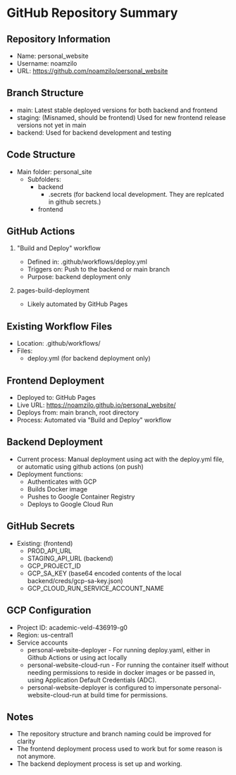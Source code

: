 # GitHub Repository Summary

## Repository Information
- Name: personal_website
- Username: noamzilo
- URL: https://github.com/noamzilo/personal_website

## Branch Structure
- main: Latest stable deployed versions for both backend and frontend
- staging: (Misnamed, should be frontend) Used for new frontend release versions not yet in main
- backend: Used for backend development and testing

## Code Structure
- Main folder: personal_site
  - Subfolders: 
    - backend
      - .secrets (for backend local development. They are replcated in github secrets.)
    - frontend

## GitHub Actions
1. "Build and Deploy" workflow
   - Defined in: .github/workflows/deploy.yml
   - Triggers on: Push to the backend or main branch
   - Purpose: backend deployment only

2. pages-build-deployment 
   - Likely automated by GitHub Pages

## Existing Workflow Files
- Location: .github/workflows/
- Files:
  - deploy.yml (for backend deployment only)

## Frontend Deployment
- Deployed to: GitHub Pages
- Live URL: https://noamzilo.github.io/personal_website/
- Deploys from: main branch, root directory
- Process: Automated via "Build and Deploy" workflow

## Backend Deployment
- Current process: Manual deployment using act with the deploy.yml file, or automatic using github actions (on push)
- Deployment functions:
  - Authenticates with GCP
  - Builds Docker image
  - Pushes to Google Container Registry
  - Deploys to Google Cloud Run

## GitHub Secrets
- Existing:
  (frontend)
  - PROD_API_URL
  - STAGING_API_URL
  (backend)
  - GCP_PROJECT_ID
  - GCP_SA_KEY (base64 encoded contents of the local backend/creds/gcp-sa-key.json)
  - GCP_CLOUD_RUN_SERVICE_ACCOUNT_NAME

## GCP Configuration
- Project ID: academic-veld-436919-g0
- Region: us-central1
- Service accounts
   - personal-website-deployer - For running deploy.yaml, either in Github Actions or using act locally
   - personal-website-cloud-run - For running the container itself without needing permissions to reside in docker images or be passed in, using Application Default Credentials (ADC).
   - personal-website-deployer is configured to impersonate personal-website-cloud-run at build time for permissions. 

## Notes
- The repository structure and branch naming could be improved for clarity
- The frontend deployment process used to work but for some reason is not anymore.
- The backend deployment process is set up and working.